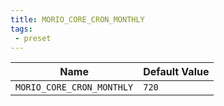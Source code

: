 ```yaml
---
title: MORIO_CORE_CRON_MONTHLY
tags: 
 - preset
---
```





<!-- MORIO_AUTO_GENERATED_CONTENT_STARTS - Manual changes made below will be overwritten -->
| Name | Default Value |
|------|---------------|
| `MORIO_CORE_CRON_MONTHLY` | `720` |
<!-- MORIO_AUTO_GENERATED_CONTENT_ENDS - Manual changes made above will be overwritten -->
